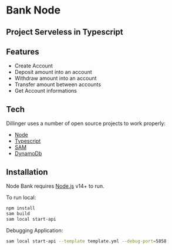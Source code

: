 # Bank Node
##  Project Serveless in Typescript

## Features

- Create Account
- Deposit amount into an account
- Withdraw amount into an account
- Transfer amount between accounts
- Get Account informations

## Tech

Dillinger uses a number of open source projects to work properly:

- [Node](https://nodejs.org/)
- [Typescript](https://www.typescriptlang.org/)
- [SAM](https://aws.amazon.com/pt/serverless/sam/)
- [DynamoDb](https://aws.amazon.com/pt/dynamodb/)

## Installation

Node Bank requires [Node.js](https://nodejs.org/) v14+ to run.

To run local:

```sh
npm install
sam build
sam local start-api
```

Debugging Application: 

```sh
sam local start-api --template template.yml --debug-port=5858
```
